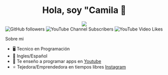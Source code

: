 
<div align="center">
<h1 align="center">Hola, soy "Camila 👋</h1>
</div>
<div align="center">
<img src="https://i.pinimg.com/736x/35/71/8a/35718a34e7d1a284e14881b4325d5e60.jpg" width:"300px" height:"auto">
</div>

<img alt="GitHub followers" src="https://img.shields.io/github/followers/DrawerBear87?logoColor=yellow">
<img alt="YouTube Channel Subscribers" src="https://img.shields.io/youtube/channel/subscribers/UCihXpe9azJq033ybaZv8hhA?logoColor=yellow">
<img alt="YouTube Video Likes" src="https://img.shields.io/youtube/likes/2NiUfoYcZv0?logoSize=yellow">





 Sobre mi

- 🖥️ Tecnico en Programación
- 💬 Ingles/Español
- 🎥 Te enseño a programar apps en [Youtube](https://www.youtube.com/@AprendiendoConCamila-n7u)
- ⭐ Tejedora/Emprendedora en tiempos libres [Instagram](https://www.instagram.com/alimac_things/)
<br>



<!--
Here are some ideas to get you started:

- 🔭 I’m currently working on ...
- 🌱 I’m currently learning ...
- 👯 I’m looking to collaborate on ...
- 🤔 I’m looking for help with ...
- 💬 Ask me about ...
- 📫 How to reach me: ...
- 😄 Pronouns: ...
- ⚡ Fun fact: ...
-->
